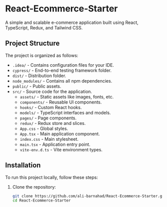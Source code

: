 # React-Ecommerce-Starter

A simple and scalable e-commerce application built using React, TypeScript, Redux, and Tailwind CSS.

## Project Structure

The project is organized as follows:

- `.idea/` - Contains configuration files for your IDE.
- `cypress/` - End-to-end testing framework folder.
- `dist/` - Distribution folder.
- `node_modules/` - Contains all npm dependencies.
- `public/` - Public assets.
- `src/` - Source code for the application.
  - `assets/` - Static assets like images, fonts, etc.
  - `components/` - Reusable UI components.
  - `hooks/` - Custom React hooks.
  - `models/` - TypeScript interfaces and models.
  - `pages/` - Page components.
  - `redux/` - Redux store and slices.
  - `App.css` - Global styles.
  - `App.tsx` - Main application component.
  - `index.css` - Main stylesheet.
  - `main.tsx` - Application entry point.
  - `vite-env.d.ts` - Vite environment types.

## Installation

To run this project locally, follow these steps:

1. Clone the repository:
   ```bash
   git clone https://github.com/ali-barnahad/React-Ecommerce-Starter.git
   cd React-Ecommerce-Starter
